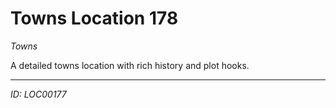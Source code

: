# Towns Location 178

*Towns*

A detailed towns location with rich history and plot hooks.

---
*ID: LOC00177*
